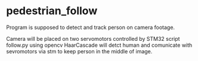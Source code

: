 # pedestrian_follow
Program is supposed to detect and track person on camera footage. 

Camera will be placed on two servomotors controlled by STM32
script follow.py using opencv HaarCascade will detct human and comunicate with sevromotors via stm to keep person in the middle of image.
